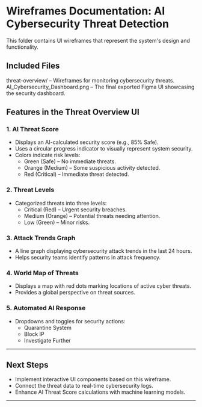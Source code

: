 # Wireframes Documentation: AI Cybersecurity Threat Detection
This folder contains UI wireframes that represent the system's design and functionality.

## Included Files
threat-overview/ – Wireframes for monitoring cybersecurity threats.
AI_Cybersecurity_Dashboard.png – The final exported Figma UI showcasing the security dashboard.

## Features in the Threat Overview UI

### 1. AI Threat Score
- Displays an AI-calculated security score (e.g., 85% Safe).
- Uses a circular progress indicator to visually represent system security.
- Colors indicate risk levels:
  - Green (Safe) – No immediate threats.
  - Orange (Medium) – Some suspicious activity detected.
  - Red (Critical) – Immediate threat detected.

### 2. Threat Levels
- Categorized threats into three levels:
  - Critical (Red) – Urgent security breaches.
  - Medium (Orange) – Potential threats needing attention.
  - Low (Green) – Minor risks.

### 3. Attack Trends Graph
- A line graph displaying cybersecurity attack trends in the last 24 hours.
- Helps security teams identify patterns in attack frequency.

### 4. World Map of Threats
- Displays a map with red dots marking locations of active cyber threats.
- Provides a global perspective on threat sources.

### 5. Automated AI Response
- Dropdowns and toggles for security actions:
  - Quarantine System
  - Block IP
  - Investigate Further

---

## Next Steps
- Implement interactive UI components based on this wireframe.
- Connect the threat data to real-time cybersecurity logs.
- Enhance AI Threat Score calculations with machine learning models.





---